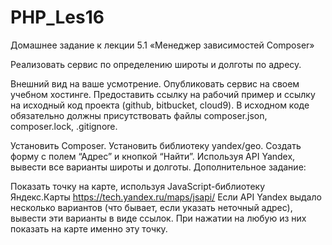 # PHP_Les16

Домашнее задание к лекции 5.1 «Менеджер зависимостей Composer»

Реализовать сервис по определению широты и долготы по адресу.

Внешний вид на ваше усмотрение. Опубликовать сервис на своем учебном хостинге. 
Предоставить ссылку на рабочий пример и ссылку на исходный код проекта (github, bitbucket, cloud9).
В исходном коде обязательно должны присутствовать файлы composer.json, composer.lock, .gitignore.

Установить Composer.
Установить библиотеку yandex/geo.
Создать форму с полем “Адрес” и кнопкой “Найти”.
Используя API Yandex, вывести все варианты широты и долготы.
Дополнительное задание:

Показать точку на карте, используя JavaScript-библиотеку Яндекс.Карты https://tech.yandex.ru/maps/jsapi/
Если API Yandex выдало несколько вариантов (что бывает, если указать неточный адрес), вывести эти варианты в виде ссылок. 
При нажатии на любую из них показать на карте именно эту точку.
